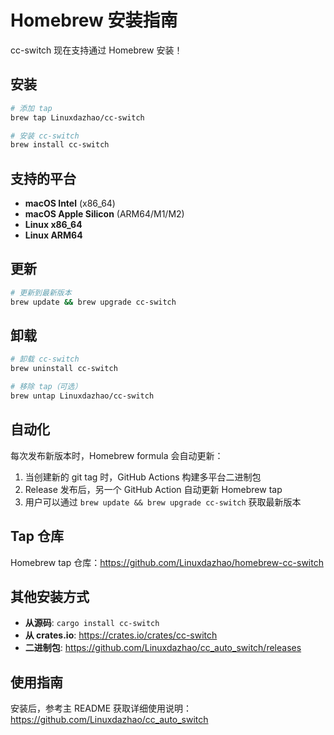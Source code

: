 # Homebrew 安装指南

cc-switch 现在支持通过 Homebrew 安装！

## 安装

```bash
# 添加 tap
brew tap Linuxdazhao/cc-switch

# 安装 cc-switch
brew install cc-switch
```

## 支持的平台

- **macOS Intel** (x86_64)
- **macOS Apple Silicon** (ARM64/M1/M2)
- **Linux x86_64**
- **Linux ARM64**

## 更新

```bash
# 更新到最新版本
brew update && brew upgrade cc-switch
```

## 卸载

```bash
# 卸载 cc-switch
brew uninstall cc-switch

# 移除 tap（可选）
brew untap Linuxdazhao/cc-switch
```

## 自动化

每次发布新版本时，Homebrew formula 会自动更新：

1. 当创建新的 git tag 时，GitHub Actions 构建多平台二进制包
2. Release 发布后，另一个 GitHub Action 自动更新 Homebrew tap
3. 用户可以通过 `brew update && brew upgrade cc-switch` 获取最新版本

## Tap 仓库

Homebrew tap 仓库：https://github.com/Linuxdazhao/homebrew-cc-switch

## 其他安装方式

- **从源码**: `cargo install cc-switch`
- **从 crates.io**: https://crates.io/crates/cc-switch  
- **二进制包**: https://github.com/Linuxdazhao/cc_auto_switch/releases

## 使用指南

安装后，参考主 README 获取详细使用说明：https://github.com/Linuxdazhao/cc_auto_switch